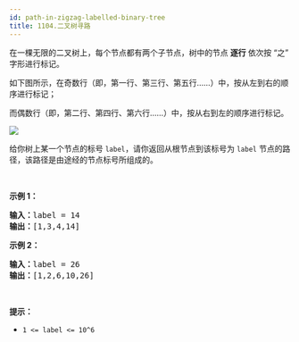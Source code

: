 ```yaml
---
id: path-in-zigzag-labelled-binary-tree
title: 1104.二叉树寻路
---
```

在一棵无限的二叉树上，每个节点都有两个子节点，树中的节点 **逐行** 依次按 “之” 字形进行标记。

如下图所示，在奇数行（即，第一行、第三行、第五行……）中，按从左到右的顺序进行标记；

而偶数行（即，第二行、第四行、第六行……）中，按从右到左的顺序进行标记。

![](https://assets.leetcode-cn.com/aliyun-lc-upload/uploads/2019/06/28/tree.png)

给你树上某一个节点的标号 <code>label</code>，请你返回从根节点到该标号为 <code>label</code> 节点的路径，该路径是由途经的节点标号所组成的。

 

**示例 1：**


<pre><strong>输入：</strong>label = 14<br/><strong>输出：</strong>[1,3,4,14]<br/></pre>

**示例 2：**


<pre><strong>输入：</strong>label = 26<br/><strong>输出：</strong>[1,2,6,10,26]<br/></pre>

 

**提示：**


- <code>1 &lt;= label &lt;= 10^6</code>
